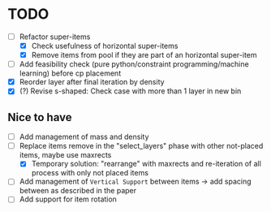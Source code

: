 # TODO

-   [ ] Refactor super-items
    -   [x] Check usefulness of horizontal super-items
    -   [x] Remove items from pool if they are part of an horizontal super-item
-   [ ] Add feasibility check (pure python/constraint programming/machine learning) before cp placement
-   [x] Reorder layer after final iteration by density
-   [x] (?) Revise s-shaped: Check case with more than 1 layer in new bin

## Nice to have

-   [ ] Add management of mass and density
-   [ ] Replace items remove in the "select_layers" phase with other not-placed items, maybe use maxrects
    -   [x] Temporary solution: "rearrange" with maxrects and re-iteration of all process with only not placed items
-   [ ] Add management of `Vertical Support` between items -> add spacing between as described in the paper
-   [ ] Add support for item rotation
